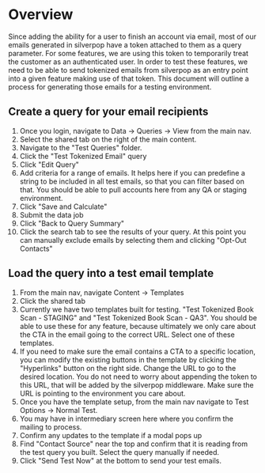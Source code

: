 # Overview

Since adding the ability for a user to finish an account via email, most of our emails generated in silverpop have a token attached to them as a query parameter. For some features, we are using this token to temporarily treat the customer as an authenticated user. In order to test these features, we need to be able to send tokenized emails from silverpop as an entry point into a given feature making use of that token. This document will outline a process for generating those emails for a testing environment.

## Create a query for your email recipients

1. Once you login, navigate to Data -> Queries -> View from the main nav. 
2. Select the shared tab on the right of the main content. 
3. Navigate to the "Test Queries" folder.
4. Click the "Test Tokenized Email" query
5. Click "Edit Query"
6. Add criteria for a range of emails. It helps here if you can predefine a string to be included in all test emails, so that you can filter based on that. You should be able to pull accounts here from any QA or staging environment.
7. Click "Save and Calculate"
8. Submit the data job
9. Click "Back to Query Summary"
10. Click the search tab to see the results of your query. At this point you can manually exclude emails by selecting them and clicking "Opt-Out Contacts"

## Load the query into a test email template

1. From the main nav, navigate Content -> Templates
2. Click the shared tab
3. Currently we have two templates built for testing. "Test Tokenized Book Scan - STAGING" and "Test Tokenized Book Scan - QA3". You should be able to use these for any feature, because ultimately we only care about the CTA in the email going to the correct URL. Select one of these templates.
4. If you need to make sure the email contains a CTA to a specific location, you can modify the existing buttons in the template by clicking the "Hyperlinks" button on the right side. Change the URL to go to the desired location. You do not need to worry about appending the token to this URL, that will be added by the silverpop middleware. Make sure the URL is pointing to the environment you care about.
5. Once you have the template setup, from the main nav navigate to Test Options -> Normal Test.
6. You may have in intermediary screen here where you confirm the mailing to process.
7. Confirm any updates to the template if a modal pops up
8. Find "Contact Source" near the top and confirm that it is reading from the test query you built. Select the query manually if needed.
9. Click "Send Test Now" at the bottom to send your test emails.

